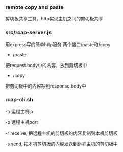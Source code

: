 ### remote copy and paste

剪切板共享工具，http实现主机之间的剪切板共享

### src/rcap-server.js
用express写的简单http服务
两个接口/paste和/copy

* /paste

把request.body中的内容，放到剪切板中

* /copy

把剪切板中的内容写到response.body中


### rcap-cli.sh

-h 运程主机ip

-p 远程主机port

-r receive, 把远程主机的剪切板的内容复制到本机剪切板

-s send, 把本机剪切板的内容发送到远程主机的剪切板中

